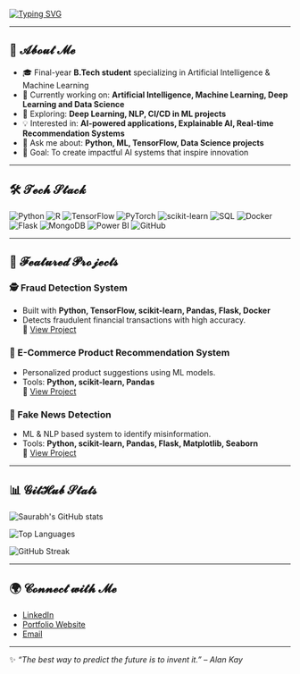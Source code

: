 <!-- Typing SVG Banner -->
[![Typing SVG](https://readme-typing-svg.herokuapp.com?font=Fira+Code&weight=50&size=27&pause=7&color=efed64&center=true&vCenter=true&width=900&lines=𝓗𝓲%2C+𝓘’𝓶+𝓢𝓪𝓾𝓻𝓪𝓫𝓱+𝓡𝓪𝓷𝓪+👋;𝓓𝓪𝓽𝓪+𝓢𝓬𝓲𝓮𝓷𝓬𝓮+%7C+𝓜𝓪𝓬𝓱𝓲𝓷𝓮+𝓛𝓮𝓪𝓻𝓷𝓲𝓷𝓰+%7C+𝓐𝓘+𝓔𝓷𝓽𝓱𝓾𝓼𝓲𝓪𝓼𝓽;𝓑𝓾𝓲𝓵𝓭𝓲𝓷𝓰+𝓘𝓷𝓽𝓮𝓵𝓵𝓲𝓰𝓮𝓷𝓽+𝓢𝔂𝓼𝓽𝓮𝓶𝓼+𝔀𝓲𝓽𝓱+𝓐𝓘+%26+𝓜𝓛)](https://git.io/typing-svg)

---

## 🌟 𝓐𝓫𝓸𝓾𝓽 𝓜𝓮
- 🎓 Final-year **B.Tech student** specializing in Artificial Intelligence & Machine Learning 
- 🔭 Currently working on: **Artificial Intelligence, Machine Learning, Deep Learning and Data Science**  
- 🌱 Exploring: **Deep Learning, NLP, CI/CD in ML projects**  
- 💡 Interested in: **AI-powered applications, Explainable AI, Real-time Recommendation Systems**  
- 💬 Ask me about: **Python, ML, TensorFlow, Data Science projects**  
- 🎯 Goal: To create impactful AI systems that inspire innovation  

---

## 🛠️ 𝓣𝓮𝓬𝓱 𝓢𝓽𝓪𝓬𝓴
![Python](https://img.shields.io/badge/Python-3776AB?logo=python&logoColor=white)
![R](https://img.shields.io/badge/R-276DC3?logo=r&logoColor=white)
![TensorFlow](https://img.shields.io/badge/TensorFlow-FF6F00?logo=tensorflow&logoColor=white)
![PyTorch](https://img.shields.io/badge/PyTorch-EE4C2C?logo=pytorch&logoColor=white)
![scikit-learn](https://img.shields.io/badge/scikit--learn-F7931E?logo=scikit-learn&logoColor=white)
![SQL](https://img.shields.io/badge/SQL-003B57?logo=postgresql&logoColor=white)
![Docker](https://img.shields.io/badge/Docker-2496ED?logo=docker&logoColor=white)
![Flask](https://img.shields.io/badge/Flask-000000?logo=flask&logoColor=white)
![MongoDB](https://img.shields.io/badge/MongoDB-47A248?logo=mongodb&logoColor=white)
![Power BI](https://img.shields.io/badge/Power%20BI-F2C811?logo=powerbi&logoColor=black)
![GitHub](https://img.shields.io/badge/GitHub-181717?logo=github&logoColor=white)

---

## 📂 𝓕𝓮𝓪𝓽𝓾𝓻𝓮𝓭 𝓟𝓻𝓸𝓳𝓮𝓬𝓽𝓼

### 🕵️ Fraud Detection System  
- Built with **Python, TensorFlow, scikit-learn, Pandas, Flask, Docker**  
- Detects fraudulent financial transactions with high accuracy.  
🔗 [View Project](https://github.com/ranasaurabh191/Fraud-Detection-AI-ML)

### 🛒 E-Commerce Product Recommendation System  
- Personalized product suggestions using ML models.  
- Tools: **Python, scikit-learn, Pandas**  
🔗 [View Project](https://github.com/ranasaurabh191/E-Commerce-Product-Recommendation-System)

### 📰 Fake News Detection  
- ML & NLP based system to identify misinformation.  
- Tools: **Python, scikit-learn, Pandas, Flask, Matplotlib, Seaborn**  
🔗 [View Project](https://github.com/ranasaurabh191/Fake-News-Detection)

---

## 📊 𝓖𝓲𝓽𝓗𝓾𝓫 𝓢𝓽𝓪𝓽𝓼
![Saurabh's GitHub stats](https://github-readme-stats.vercel.app/api?username=ranasaurabh191&show_icons=true&theme=radical)

![Top Languages](https://github-readme-stats.vercel.app/api/top-langs/?username=ranasaurabh191&layout=compact&theme=radical)

![GitHub Streak](https://github-readme-streak-stats.herokuapp.com/?user=ranasaurabh191&theme=radical)

---

## 🌍 𝓒𝓸𝓷𝓷𝓮𝓬𝓽 𝔀𝓲𝓽𝓱 𝓜𝓮
- [LinkedIn](https://www.linkedin.com/in/-rana-saurabh/)  
- [Portfolio Website](https://portfoliosrb-800e0.firebaseapp.com/)  
- [Email](mailto:ranasaurabh191@gmail.com)  

---

✨ *“The best way to predict the future is to invent it.” – Alan Kay*  
